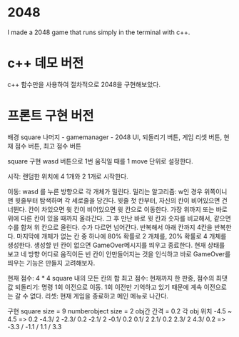 # 2048
I made a 2048 game that runs simply in the terminal with c++.

# c++ 데모 버전
c++ 함수만을 사용하여 절차적으로 2048을 구현해보았다.

# 프론트 구현 버전

배경 square
나머지 - gamemanager - 2048 UI, 되돌리기 버튼, 게임 리셋 버튼, 현재 점수 버튼, 최고 점수 버튼

square 구현
wasd 버튼으로 1번 움직일 때를 1 move 단위로 설정한다.

시작: 랜덤한 위치에 4 1개와 2 1개로 시작한다.

이동: wasd 를 누른 방향으로 각 개체가 밀린다.
  밀리는 알고리즘:
    w인 경우 위쪽이니 맨 윗줄부터 탐색하며 각 세로줄을 당긴다.
    윗줄 첫 칸부터, 자신의 칸이 비어있으면 건너뛴다.
    칸이 차있으면 윗 칸이 비어있으면 윗 칸으로 이동한다. 가장 위까지 또는 바로 위에 다른 칸이 있을 때까지 올라간다.
    그 후 만난 바로 윗 칸과 숫자를 비교해서, 같으면 수를 합쳐 위 칸으로 올린다. 수가 다르면 넘어간다.
    반복해서 아래 칸까지 4칸을 반복한다.
    마지막에 개체가 없는 칸 중 하나에 80% 확률로 2 개체를, 20% 확률로 4 개체를 생성한다. 생성할 빈 칸이 없으면 GameOver메시지를 띄우고 종료한다.
      현재 상태를 보고 네 방향 어디로 움직이든 빈 칸이 안만들어지는 것을 인식하고 바로 GameOver를 띄우는 기능은 만들지 고려해보자.
  
  
현재 점수: 4 * 4 square 내의 모든 칸의 합
최고 점수: 현재까지 한 판중, 점수의 최댓값
되돌리기: 명령 1회 이전으로 이동. 1회 이전만 기억하고 있기 때문에 계속 이전으로는 갈 수 없다.
리셋: 현재 게임을 종료하고 메인 메뉴로 나간다.


구현
square size = 9
numberobject size = 2
obj간 간격 = 0.2
각 obj 위치 -4.5 ~ 4.5 => 0.2 -4.3/ 2 -2.3/ 0.2 -2.1/ 2 -0.1/ 0.2 0.1/ 2 2.1/ 0.2 2.3/ 2 4.3/ 0.2
=> -3.3 / -1.1 / 1.1 / 3.3
